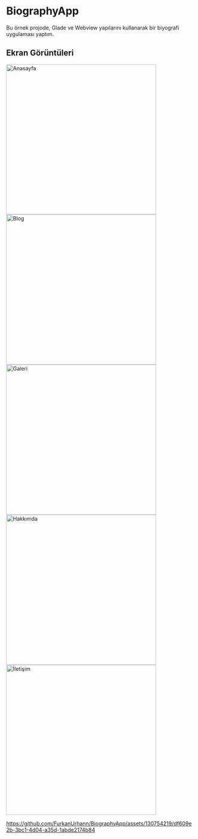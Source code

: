 # BiographyApp
Bu örnek projode, Glade ve Webview yapılarını kullanarak  bir  biyografi uygulaması yaptım. 
## Ekran Görüntüleri

<div>
  <img src="https://github.com/FurkanUrhann/BiographyApp/assets/130754219/092dd2f4-199a-445a-ae33-165384f44ccd" alt="Anasayfa" width="400">
  <img src="https://github.com/FurkanUrhann/BiographyApp/assets/130754219/0b782fe7-38fe-4713-9b6b-7e29dbbca3b6" alt="Blog" width="400">
  <img src="https://github.com/FurkanUrhann/BiographyApp/assets/130754219/4eabc665-0fba-4efa-a47a-bc9f07b956c6" alt="Galeri" width="400">
  <img src="https://github.com/FurkanUrhann/BiographyApp/assets/130754219/090cd599-6a2f-45ce-9609-87c75c2a23e4" alt="Hakkımda" width="400">
  <img src="https://github.com/FurkanUrhann/BiographyApp/assets/130754219/f7ea0087-3f3b-47ad-9d46-796c3568cde9" alt="İletişim" width="400">
</div>


https://github.com/FurkanUrhann/BiographyApp/assets/130754219/df609e2b-3bc1-4d04-a35d-1abde2174b84

